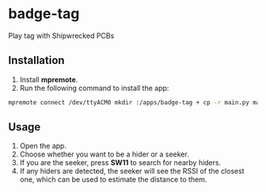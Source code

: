 # badge-tag
Play tag with Shipwrecked PCBs

## Installation
1. Install **mpremote**.
2. Run the following command to install the app:
```bash
mpremote connect /dev/ttyACM0 mkdir :/apps/badge-tag + cp -r main.py manifest.json badge-tag.pbm :/apps/badge-tag
```

## Usage
1. Open the app.
2. Choose whether you want to be a hider or a seeker.
3. If you are the seeker, press **SW11** to search for nearby hiders.
4. If any hiders are detected, the seeker will see the RSSI of the closest one, which can be used to estimate the distance to them.
